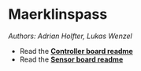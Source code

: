 # Maerklinspass

*Authors: Adrian Holfter, Lukas Wenzel*

* Read the [**Controller board readme**](maerklin/README.md)
* Read the [**Sensor board readme**](sensorboard/README.md)

